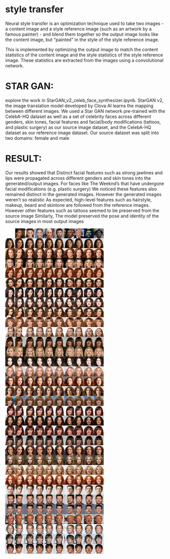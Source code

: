 # style transfer
Neural style transfer is an optimization technique used to take two images - a content image and a style reference image (such as an artwork by a famous painter) - and blend them together so the output image looks like the content image, but “painted” in the style of the style reference image.

This is implemented by optimizing the output image to match the content statistics of the content image and the style statistics of the style reference image. These statistics are extracted from the images using a convolutional network.


# STAR GAN: 
explore the work in StarGAN_v2_celeb_face_synthesizer.ipynb. StarGAN v2, the image translation model developed by Clova AI learns the mapping between different images. We used a Star GAN network pre-trained with the CelebA-HQ dataset as well as a set of celebrity faces across different genders, skin tones, facial features and facial/body modifications (tattoos, and plastic surgery) as our source image dataset, and the CelebA-HQ dataset as our reference image dataset. Our source dataset was split into two domains: female and male


# RESULT:
Our results showed that Distinct facial features such as strong jawlines and lips were propagated across different genders and skin tones into the generated/output images. For faces like The Weeknd’s that have undergone facial modifications (e.g. plastic surgery) We noticed these features also remained distinct in the generated images. However the generated images weren’t so realistic As expected, high-level features such as hairstyle, makeup, beard and skintone are followed from the reference images. However other features such as tattoos seemed to be preserved from the source image Similarly, The model preserved the pose and identity of the source images in most output images


![Alt text](https://github.com/bikashbanjaraa/style_transfer-using-GAN/raw/main/stargan-result/reference.jpg)
